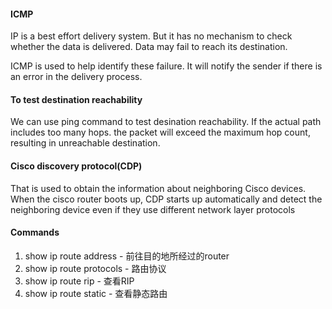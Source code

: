#### ICMP
IP is a best effort delivery system. But it has no mechanism to check whether the data is delivered. Data may fail to reach its destination.

ICMP is used to help identify these failure. It will notify the sender if there is an error in the delivery process.

#### To test destination reachability
We can use ping command to test desination reachability. If the actual path includes too many hops. the packet will exceed the maximum hop count, resulting in unreachable destination.

#### Cisco discovery protocol(CDP)
That is used to obtain the information about neighboring Cisco devices. When the cisco router boots up, CDP starts up automatically and detect the neighboring device even if they use different network layer protocols

#### Commands
1. show ip route address - 前往目的地所经过的router
2. show ip route protocols - 路由协议
3. show ip route rip - 查看RIP
4. show ip route static - 查看静态路由